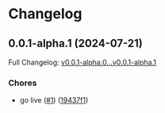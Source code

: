 # Changelog

## 0.0.1-alpha.1 (2024-07-21)

Full Changelog: [v0.0.1-alpha.0...v0.0.1-alpha.1](https://github.com/artilla-ai/artilla-node/compare/v0.0.1-alpha.0...v0.0.1-alpha.1)

### Chores

* go live ([#1](https://github.com/artilla-ai/artilla-node/issues/1)) ([19437f1](https://github.com/artilla-ai/artilla-node/commit/19437f1ade67e36e2137d197dcc145c0179d63e9))
